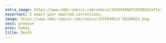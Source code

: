 ```yaml
---
extra_image: https://www.smbc-comics.com/comics/155594056720190422after.png
hovertext: I await your emailed corrections.
image: https://www.smbc-comics.com/comics/1555940512-20190422.png
next: promise
prev: hobby
title: Death
---
```

